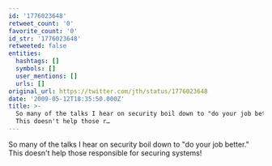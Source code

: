 ```yaml
---
id: '1776023648'
retweet_count: '0'
favorite_count: '0'
id_str: '1776023648'
retweeted: false
entities:
  hashtags: []
  symbols: []
  user_mentions: []
  urls: []
original_url: https://twitter.com/jth/status/1776023648
date: '2009-05-12T18:35:50.000Z'
title: >-
  So many of the talks I hear on security boil down to "do your job better."
  This doesn't help those r…
---
```


So many of the talks I hear on security boil down to "do your job better." This doesn't help those responsible for securing systems!